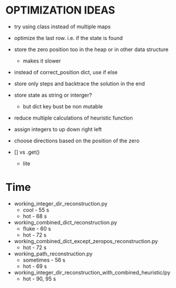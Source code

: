 # OPTIMIZATION IDEAS

- try using class instead of multiple maps

- optimize the last row. i.e. if the state is found
- store the zero position too in the heap or in other data structure
    - makes it slower
- instead of correct_position dict, use if else
- store only steps and backtrace the solution in the end
- store state as string or interger?
    - but dict key bust be non mutable
- reduce multiple calculations of heuristic function
- assign integers to up down right left
- choose directions based on the position of the zero
- [] vs .get()
    - lite

# Time
- working_integer_dir_reconstruction.py 
    - cool - 55 s
    - hot - 68 s
- working_combined_dict_reconstruction.py 
    - fluke - 60 s
    - hot - 72 s
- working_combined_dict_except_zeropos_reconstruction.py
    - hot - 72 s
- working_path_reconstruction.py
    - sometimes - 56 s
    - hot - 69 s
- working_integer_dir_reconstruction_with_combined_heuristic/py
    - hot - 90, 95 s